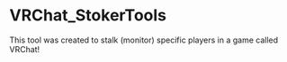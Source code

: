# VRChat_StokerTools
This tool was created to stalk (monitor) specific players in a game called VRChat!
